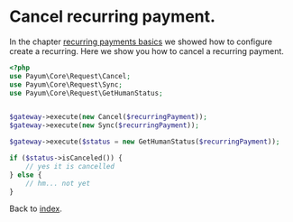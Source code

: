 # Cancel recurring payment.

In the chapter [recurring payments basics](recurring-payments-basics.md) we showed how to configure create a recurring.
Here we show you how to cancel a recurring payment. 

```php
<?php
use Payum\Core\Request\Cancel;
use Payum\Core\Request\Sync;
use Payum\Core\Request\GetHumanStatus;


$gateway->execute(new Cancel($recurringPayment));
$gateway->execute(new Sync($recurringPayment));

$gateway->execute($status = new GetHumanStatus($recurringPayment));

if ($status->isCanceled()) {
    // yes it is cancelled
} else {
    // hm... not yet
}
```


Back to [index](index.md).

